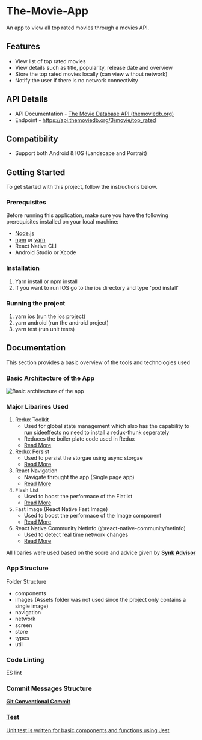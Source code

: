 # The-Movie-App

An app to view all top rated movies through a movies API.

## Features

- View list of top rated movies
- View details such as title, popularity, release date and overview
- Store the top rated movies locally (can view without network)
- Notify the user if there is no network connectivity

## API Details

- API Documentation - <a href="https://developers.themoviedb.org/3/movies/get-top-rated-movies">The Movie Database API (themoviedb.org) </a>
- Endpoint - https://api.themoviedb.org/3/movie/top_rated

## Compatibility

- Support both Android & IOS (Landscape and Portrait)

## Getting Started

To get started with this project, follow the instructions below.

### Prerequisites

Before running this application, make sure you have the following prerequisites installed on your local machine:

- <a href="https://nodejs.org/en/download">Node.js </a>
- <a href="https://docs.npmjs.com/getting-started">npm</a> or <a href="https://classic.yarnpkg.com/en/docs/install#mac-stable">yarn</a>
- React Native CLI
- Android Studio or Xcode

### Installation

1. Yarn install or npm install
2. If you want to run IOS go to the ios directory and type 'pod install'

### Running the project

1. yarn ios (run the ios project)
2. yarn android (run the android project)
3. yarn test (run unit tests)

## Documentation

This section provides a basic overview of the tools and technologies used

### Basic Architecture of the App

![Basic architecture of the app](https://user-images.githubusercontent.com/40332458/228937057-72fe7519-1b92-4292-aa86-d4d658c020bf.png)

### Major Libarires Used

1. Redux Toolkit
   - Used for global state management which also has the capability to run sideeffects no need to install a redux-thunk seperately
   - Reduces the boiler plate code used in Redux
   - <a href="https://redux-toolkit.js.org/introduction/getting-started">Read More</a>
2. Redux Persist
   - Used to persist the storgae using async storgae
   - <a href="https://www.npmjs.com/package/redux-persist">Read More</a>
3. React Navigation
   - Navigate throught the app (Single page app)
   - <a href="https://reactnavigation.org/">Read More</a>
4. Flash List
   - Used to boost the performace of the Flatlist
   - <a href="https://shopify.github.io/flash-list/">Read More</a>
5. Fast Image (React Native Fast Image)
   - Used to boost the performace of the Image component
   - <a href="https://www.npmjs.com/package/react-native-fast-image">Read More</a>
6. React Native Community NetInfo (@react-native-community/netinfo)
   - Used to detect real time network changes
   - <a href="https://www.npmjs.com/package/@react-native-community/netinfo">Read More</a>

All libaries were used based on the score and advice given by <a href="https://snyk.io/advisor/packages/javascript/popular"><b>Synk Advisor</b></a>

### App Structure

Folder Structure

<ul>
    <li>components</li>
    <li>images (Assets folder was not used since the project only contains a single image)</li>
    <li>navigation</li>
    <li>network</li>
    <li>screen</li>
    <li>store</li>
    <li>types</li>
    <li>util</li>
</ul>

### Code Linting

ES lint

### Commit Messages Structure

<a href="https://gist.github.com/qoomon/5dfcdf8eec66a051ecd85625518cfd13"><b><u>Git Conventional Commit<u></b></a>

### Test

Unit test is written for basic components and functions using <a href="https://jestjs.io/docs/tutorial-react-native">Jest</a>
